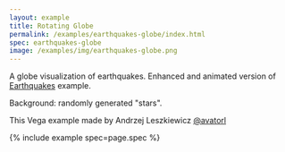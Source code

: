 ```yaml
---
layout: example
title: Rotating Globe
permalink: /examples/earthquakes-globe/index.html
spec: earthquakes-globe
image: /examples/img/earthquakes-globe.png
---
```


A globe visualization of earthquakes. Enhanced and animated version of [Earthquakes](https://vega.github.io/vega/examples/earthquakes/) example.

Background: randomly generated "stars".

This Vega example made by Andrzej Leszkiewicz [@avatorl](https://github.com/avatorl)

{% include example spec=page.spec %}
